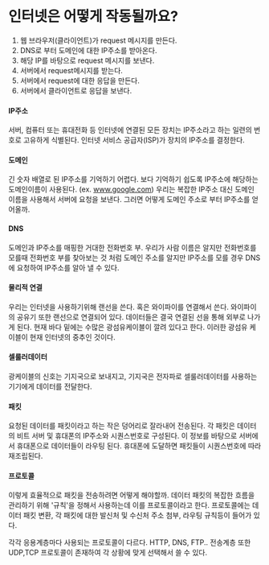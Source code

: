# 인터넷은 어떻게 작동될까요?

1. 웹 브라우저(클라이언트)가 request 메시지를 만든다.
2. DNS로 부터 도메인에 대한 IP주소를 받아온다.
3. 해당 IP를 바탕으로 request 메시지를 보낸다.
4. 서버에서 request메시지를 받는다.
5. 서버에서 request에 대한 응답을 만든다.
6. 서버에서 클라이언트로 응답을 보낸다.

#### IP주소
서버, 컴퓨터 또는 휴대전화 등 인터넷에 연결된 모든 장치는 IP주소라고 하는 일련의 번호로 고유하게 식별된다.
인터넷 서비스 공급자(ISP)가 장치의 IP주소를 결정한다.

#### 도메인
긴 숫자 배열로 된 IP주소를 기억하기 어렵다. 
보다 기억하기 쉽도록 IP주소에 해당하는 도메인이름이 사용된다. (ex. www.google.com)
우리는 복잡한 IP주소 대신 도메인 이름을 사용해서 서버에 요청을 보낸다.
그러면 어떻게 도메인 주소로 부터 IP주소를 얻어올까.

#### DNS
도메인과 IP주소를 매핑한 거대한 전화번호 부.
우리가 사람 이름은 알지만 전화번호를 모를때 전화번호 부를 찾아보는 것 처럼
도메인 주소를 알지만 IP주소를 모를 경우 DNS에 요청하여 IP주소를 알아 낼 수 있다.

#### 물리적 연결
우리는 인터넷을 사용하기위해 랜선을 쓴다. 혹은 와이파이를 연결해서 쓴다. 와이파이의 공유기 또한 랜선으로 연결되어 있다.
데이터들은 결국 연결된 선을 통해 외부로 나가게 된다.
현재 바다 밑에는 수많은 광섬유케이블이 깔려 있다고 한다. 이러한 광섬유 케이블이 현재 인터넷의 중추인 것이다.

#### 셀룰러데이터
광케이블의 신호는 기지국으로 보내지고, 기지국은 전자파로 셀룰러데이터를 사용하는 기기에게 데이터를 전달한다.

#### 패킷
요청된 데이터를 패킷이라고 하는 작은 덩어리로 잘라내어 전송된다.
각 패킷은 데이터의 비트 서버 및 휴대폰의 IP주소와 시퀀스번호로 구성된다.
이 정보를 바탕으로 서버에서 휴대폰으로 데이터들이 라우팅 된다.
휴대폰에 도달하면 패킷들이 시퀀스번호에 따라 재조립된다.

#### 프로토콜
이렇게 효율적으로 패킷을 전송하려면 어떻게 해야할까.
데이터 패킷의 복잡한 흐름을 관리하기 위해 '규칙'을 정해서 사용하는데 이를 프로토콜이라고 한다.
프로토콜에는 데이터 패킷 변환, 각 패킷에 대한 발신처 및 수신처 주소 첨부, 라우팅 규칙등이 들어가 있다.

각각 응용계층마다 사용되는 프로토콜이 다르다. HTTP, DNS, FTP..
전송계층 또한 UDP,TCP 프로토콜이 존재하여 각 상황에 맞게 선택해서 쓸 수 있다.

